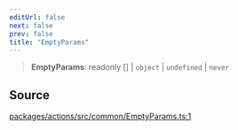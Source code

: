 ```yaml
---
editUrl: false
next: false
prev: false
title: "EmptyParams"
---
```


> **EmptyParams**: readonly [] \| `object` \| `undefined` \| `never`

## Source

[packages/actions/src/common/EmptyParams.ts:1](https://github.com/evmts/tevm-monorepo/blob/main/packages/actions/src/common/EmptyParams.ts#L1)
